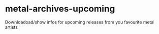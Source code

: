 # metal-archives-upcoming
Downloadoad/show infos for upcoming releases from you favourite metal artists
